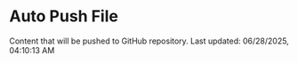 # Auto Push File

Content that will be pushed to GitHub repository.
Last updated: 06/28/2025, 04:10:13 AM